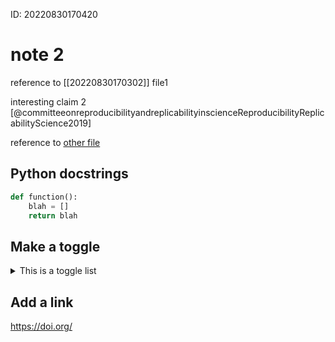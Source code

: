 ID: 20220830170420

# note 2

reference to [[20220830170302]] file1

interesting claim 2 [@committeeonreproducibilityandreplicabilityinscienceReproducibilityReplicabilityScience2019]

reference to [other file](./file1.md)

## Python docstrings
```python
def function():
    blah = []
    return blah

```

## Make a toggle
<details>
<summary>This is a toggle list</summary>

- List item 1
- List item 2
- Another list item 
</details>

## Add a link

<https://doi.org/>
